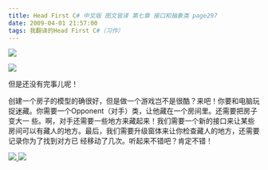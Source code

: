 ```yaml
---
title: Head First C# 中文版 图文皆译 第七章 接口和抽象类 page297
date: 2009-04-01 21:57:00
tags: 我翻译的Head First C#（习作）
---
```

![](https://p-blog.csdn.net/images/p_blog_csdn_net/cuipengfei1/EntryImages/20090401/2009-04-01_21-37-10.jpg)

![](https://p-blog.csdn.net/images/p_blog_csdn_net/cuipengfei1/EntryImages/20090401/2009-04-01_21-46-04.jpg)

但是还没有完事儿呢！

创建一个房子的模型的确很好，但是做一个游戏岂不是很酷？来吧！你要和电脑玩捉迷藏。你需要一个Opponent（对手）类，让他藏在一个房间里。还需要把房子变大一
些。啊，对手还需要一些地方来藏起来！我们需要一个新的接口来让某些房间可以有藏人的地方。最后，我们需要升级窗体来让你检查藏人的地方，还需要记录你为了找到对方已
经移动了几次。听起来不错吧？肯定不错！



[ ![](https://profile.csdnimg.cn/5/2/5/3_cuipengfei1)
![](https://g.csdnimg.cn/static/user-reg-year/1x/11.png)
](https://blog.csdn.net/cuipengfei1)





